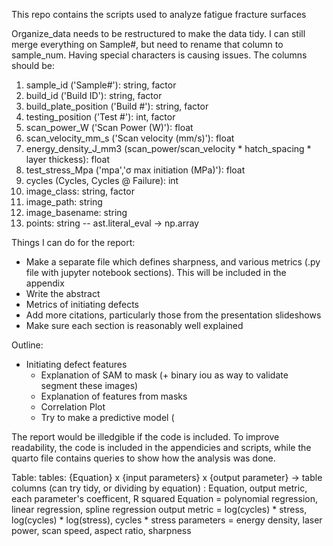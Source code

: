 This repo contains the scripts used to analyze fatigue fracture surfaces

Organize_data needs to be restructured to make the data tidy. I can still merge everything on Sample#, but need to rename that column to sample_num. Having special characters is causing issues. The columns should be:

1. sample_id ('Sample#'): string, factor
2. build_id ('Build ID'): string, factor
3. build_plate_position ('Build #'): string, factor
4. testing_position ('Test #'): int, factor
4. scan_power_W ('Scan Power (W)'): float
5. scan_velocity_mm_s ('Scan velocity (mm/s)'): float
6. energy_density_J_mm3 (scan_power/scan_velocity * hatch_spacing * layer thickess): float
7. test_stress_Mpa ('mpa','σ max initiation (MPa)'): float
8. cycles (Cycles, Cycles @ Failure): int
9. image_class: string, factor
10. image_path: string
11. image_basename: string
12. points: string -- ast.literal_eval -> np.array

Things I can do for the report:
- Make a separate file which defines sharpness, and various metrics (.py file with jupyter notebook sections). This will be included in the appendix
- Write the abstract
- Metrics of initiating defects
- Add more citations, particularly those from the presentation slideshows
- Make sure each section is reasonably well explained


Outline:
- Initiating defect features
	- Explanation of SAM to mask (+ binary iou as way to validate segment these images)
	- Explanation of features from masks
	- Correlation Plot 
	- Try to make a predictive model (
	
The report would be illedgible if the code is included. To improve readability, the code is included in the appendicies and scripts, while the quarto file contains queries to show how the analysis was done.

Table: tables: {Equation} x {input parameters} x {output parameter} -> table columns (can try tidy, or dividing by equation) : Equation, output metric, each parameter's coefficent, R squared
Equation = polynomial regression, linear regression, spline regression
output metric = log(cycles) * stress, log(cycles) * log(stress), cycles * stress
parameters = energy density, laser power, scan speed, aspect ratio, sharpness